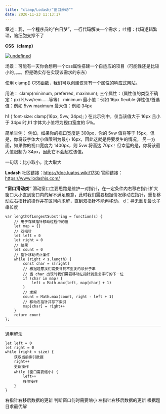 ```yaml
---
title: "clamp/Lodash/“窗口滑动”"
date: 2020-11-23 11:13:17
---
```


章述：我，一个程序员的“白日梦”，一行代码解决一个需求；
吐槽：代码逻辑繁琐，脑细胞支撑不了

**CSS（clamp）**

[![undefined](https://p3-juejin.byteimg.com/tos-cn-i-k3u1fbpfcp/2d21729f447b4ca8be6cb27616e6b808~tplv-k3u1fbpfcp-zoom-1.image "undefined")](undefined "undefined")


场景：可能有一天你会想用一个css属性搭建一个自适应的项目（可能性还是比较小的。。。。但是确实存在实现该需求的东东）

使用 clamp() CSS函数，我们可以创建仅具有一个属性的响应式网站。

用法：
clamp(minimum, preferred, maximum);
三个属性：（属性值的类型不确定：px/%/vw/rem......等等）
minimum 最小值：例如 16px
flexible 弹性值/首选值：例如 5vw
maximum 最大值：例如 34px

h1 {
  font-size: clamp(16px, 5vw, 34px);
}
在此示例中，仅当该值大于 16px 且小于 34px 时,h1 字体大小值将为视口宽度的 5％。

简单举例：
例如，如果你的视口宽度是 300px，你的 5vw 值将等于 15px，但是，你将该字体大小值限制为最小 16px，因此这就是将要发生的情况。
另一方面，如果你的视口宽度为 1400px，则 5vw 将高达 70px！但幸运的是，你将该最大值限制为 34px，因此它不会超过该值。

一句话：比小取小，比大取大

**Lodash**
社区链接：https://doc.luatos.wiki/1730
官网链接：https://www.lodashjs.com/


**”窗口滑动类“**
滑动窗口主要思路是维护一对指针，在一定条件内右移右指针扩大窗口大小直到窗口内的解不满足题意，此时我们需要根据情况移动左指针，重复移动左右指针的操作并在区间内求解，直到双指针不能再移动。
d：寻无重复最长子串长度

```
var lengthOfLongestSubstring = function(s) {
    // 用于存储指针移动过程中的值
    let map = {}
    // 双指针
    let left = 0
    let right = 0
    // 结果
    let count = 0
    // 指针移动终止条件
    while (right < s.length) {
        const char = s[right]
        // 根据题意我们需要寻找不重复的最长子串
        // 当 char 出现时我们需要移动左指针到重复字符的下一位
        if (char in map) {
            left = Math.max(left, map[char] + 1)
        }
        // 求解
        count = Math.max(count, right - left + 1)
        // 移动右指针并存下索引
        map[char] = right++
    }
    return count
};
```
----------------------------------------------------------
通用解法
```
let left = 0
let right = 0
while (right < size) {
    获取当前索引数据
    right++
    更新操作
    while (窗口需要缩小) {
        left++
        移除操作
    }
}
```

右指针右移后数据的更新
判断窗口何时需要缩小
左指针右移后数据的更新
根据题目求最优解

